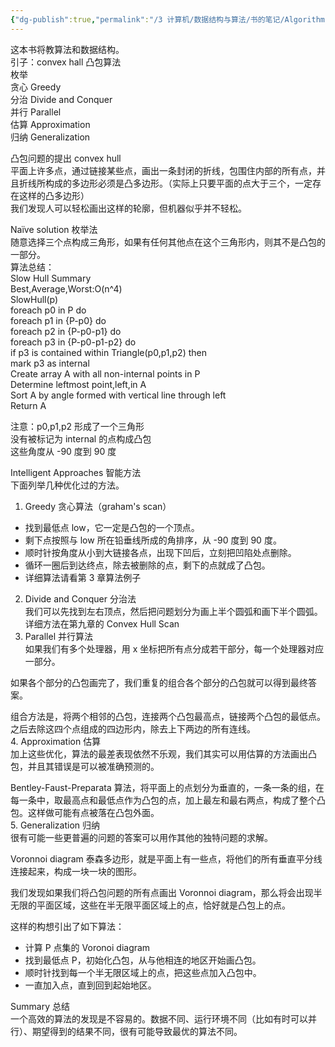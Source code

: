 ```yaml
---
{"dg-publish":true,"permalink":"/3 计算机/数据结构与算法/书的笔记/Algorithms in a Nutshell 算法技术手册（影印版/1Thinking in Algorithms 算法思维/","title":"1Thinking in Algorithms 算法思维"}
---
```



这本书将教算法和数据结构。  
引子：convex hall 凸包算法  
枚举  
贪心 Greedy  
分治 Divide and Conquer  
并行 Parallel  
估算 Approximation  
归纳 Generalization

凸包问题的提出 convex hull  
平面上许多点，通过链接某些点，画出一条封闭的折线，包围住内部的所有点，并且折线所构成的多边形必须是凸多边形。（实际上只要平面的点大于三个，一定存在这样的凸多边形）  
我们发现人可以轻松画出这样的轮廓，但机器似乎并不轻松。

Naïve solution 枚举法  
随意选择三个点构成三角形，如果有任何其他点在这个三角形内，则其不是凸包的一部分。  
算法总结：  
Slow Hull Summary  
Best,Average,Worst:O(n^4)  
SlowHull(p)  
foreach p0 in P do  
foreach p1 in {P-p0} do  
foreach p2 in {P-p0-p1} do  
foreach p3 in {P-p0-p1-p2} do  
if p3 is contained within Triangle(p0,p1,p2) then  
mark p3 as internal  
Create array A with all non-internal points in P  
Determine leftmost point,left,in A  
Sort A by angle formed with vertical line through left  
Return A

注意：p0,p1,p2 形成了一个三角形  
没有被标记为 internal 的点构成凸包  
这些角度从 -90 度到 90 度

Intelligent Approaches 智能方法  
下面列举几种优化过的方法。
1.  Greedy 贪心算法（graham's scan）
- 找到最低点 low，它一定是凸包的一个顶点。
- 剩下点按照与 low 所在铅垂线所成的角排序，从 -90 度到 90 度。
- 顺时针按角度从小到大链接各点，出现下凹后，立刻把凹陷处点删除。
- 循环一圈后到达终点，除去被删除的点，剩下的点就成了凸包。
- 详细算法请看第 3 章算法例子
2.  Divide and Conquer 分治法  
我们可以先找到左右顶点，然后把问题划分为画上半个圆弧和画下半个圆弧。详细方法在第九章的 Convex Hull Scan
3.  Parallel 并行算法  
如果我们有多个处理器，用 x 坐标把所有点分成若干部分，每一个处理器对应一部分。

如果各个部分的凸包画完了，我们重复的组合各个部分的凸包就可以得到最终答案。

组合方法是，将两个相邻的凸包，连接两个凸包最高点，链接两个凸包的最低点。之后去除这四个点组成的四边形内，除去上下两边的所有连线。  
4.  Approximation 估算  
加上这些优化，算法的最差表现依然不乐观，我们其实可以用估算的方法画出凸包，并且其错误是可以被准确预测的。

Bentley-Faust-Preparata 算法，将平面上的点划分为垂直的，一条一条的组，在每一条中，取最高点和最低点作为凸包的点，加上最左和最右两点，构成了整个凸包。这样做可能有点被落在凸包外面。  
5.  Generalization 归纳  
很有可能一些更普遍的问题的答案可以用作其他的独特问题的求解。

Voronnoi diagram 泰森多边形，就是平面上有一些点，将他们的所有垂直平分线连接起来，构成一块一块的图形。

我们发现如果我们将凸包问题的所有点画出 Voronnoi diagram，那么将会出现半无限的平面区域，这些在半无限平面区域上的点，恰好就是凸包上的点。

这样的构想引出了如下算法：
- 计算 P 点集的 Voronoi diagram
- 找到最低点 P，初始化凸包，从与他相连的地区开始画凸包。
- 顺时针找到每一个半无限区域上的点，把这些点加入凸包中。
- 一直加入点，直到回到起始地区。

Summary 总结  
一个高效的算法的发现是不容易的。数据不同、运行环境不同（比如有时可以并行）、期望得到的结果不同，很有可能导致最优的算法不同。